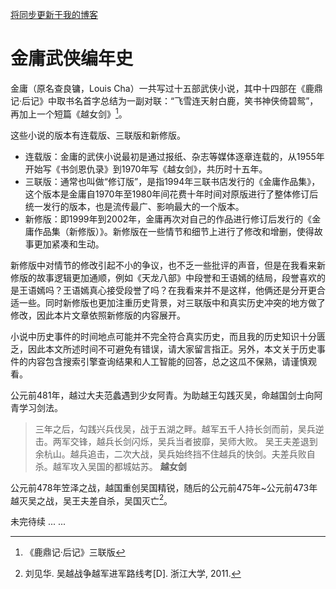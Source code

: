 [将同步更新于我的博客](https://laowang2023.cn/2023/12/22/20231222-JinYongChronicles/)

# 金庸武侠编年史
金庸（原名查良镛，Louis Cha）一共写过十五部武侠小说，其中十四部在《鹿鼎记·后记》中取书名首字总结为一副对联：“飞雪连天射白鹿，笑书神侠倚碧鸳”，再加上一个短篇《越女剑》[^1]。

这些小说的版本有连载版、三联版和新修版。
- 连载版：金庸的武侠小说最初是通过报纸、杂志等媒体逐章连载的，从1955年开始写《书剑恩仇录》到1970年写《越女剑》，共历时十五年。
- 三联版：通常也叫做“修订版”，是指1994年三联书店发行的《金庸作品集》，这个版本是金庸自1970年至1980年间花费十年时间对原版进行了整体修订后统一发行的版本，也是流传最广、影响最大的一个版本。
- 新修版：即1999年到2002年，金庸再次对自己的作品进行修订后发行的《金庸作品集（新修版）》。新修版在一些情节和细节上进行了修改和增删，使得故事更加紧凑和生动。

新修版中对情节的修改引起不小的争议，也不乏一些批评的声音，但是在我看来新修版的故事逻辑更加通顺，例如《天龙八部》中段誉和王语嫣的结局，段誉喜欢的是王语嫣吗？王语嫣真心接受段誉了吗？在我看来并不是这样，他俩还是分开更合适一些。同时新修版也更加注重历史背景，对三联版中和真实历史冲突的地方做了修改，因此本片文章依照新修版的内容展开。

小说中历史事件的时间地点可能并不完全符合真实历史，而且我的历史知识十分匮乏，因此本文所述时间不可避免有错误，请大家留言指正。另外，本文关于历史事件的内容包含搜索引擎查询结果和人工智能的回答，总之这瓜不保熟，请谨慎观看。

公元前481年，越过大夫范蠡遇到少女阿青。为助越王勾践灭吴，命越国剑士向阿青学习剑法。
> 三年之后，勾践兴兵伐吴，战于五湖之畔。越军五千人持长剑而前，吴兵逆击。两军交锋，越兵长剑闪烁，吴兵当者披靡，吴师大败。
吴王夫差退到余杭山。越兵追击，二次大战，吴兵始终挡不住越兵的快剑。夫差兵败自杀。越军攻入吴国的都城姑苏。
**越女剑**

公元前478年笠泽之战，越国重创吴国精锐，随后的公元前475年~公元前473年越灭吴之战，吴王夫差自杀，吴国灭亡[^2]。

未完待续 ... ...

[^1]: 《鹿鼎记·后记》三联版
[^2]: 刘见华. 吴越战争越军进军路线考[D]. 浙江大学, 2011.
